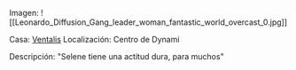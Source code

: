 Imagen:
	![[Leonardo_Diffusion_Gang_leader_woman_fantastic_world_overcast_0.jpg]]

Casa: <u>Ventalis</u>
Localización: Centro de Dynami

Descripción:
"Selene tiene una actitud dura, para muchos"